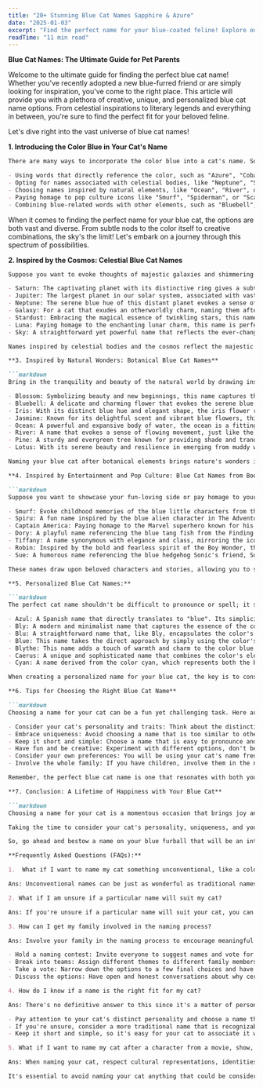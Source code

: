 ```yaml
---
title: "20+ Stunning Blue Cat Names Sapphire & Azure"
date: "2025-01-03"
excerpt: "Find the perfect name for your blue-coated feline! Explore our list of 20+ stunning and unique blue cat names, inspired by their beautiful coloration."
readTime: "11 min read"
---
```


**Blue Cat Names: The Ultimate Guide for Pet Parents**

Welcome to the ultimate guide for finding the perfect blue cat name! Whether you've recently adopted a new blue-furred friend or are simply looking for inspiration, you've come to the right place. This article will provide you with a plethora of creative, unique, and personalized blue cat name options. From celestial inspirations to literary legends and everything in between, you're sure to find the perfect fit for your beloved feline.

Let's dive right into the vast universe of blue cat names!

**1. Introducing the Color Blue in Your Cat's Name**

```markdown
There are many ways to incorporate the color blue into a cat's name. Some options include: 

- Using words that directly reference the color, such as "Azure", "Cobalt", or "Sapphire".
- Opting for names associated with celestial bodies, like "Neptune", "Sky", or "Star".
- Choosing names inspired by natural elements, like "Ocean", "River", or "Blueberry".
- Paying homage to pop culture icons like "Smurf", "Spiderman", or "Scarlett Witch".
- Combining blue-related words with other elements, such as "Bluebell", "Bluefish", or "Aqua".
```

When it comes to finding the perfect name for your blue cat, the options are both vast and diverse. From subtle nods to the color itself to creative combinations, the sky's the limit! Let's embark on a journey through this spectrum of possibilities.

**2. Inspired by the Cosmos: Celestial Blue Cat Names**

```markdown
Suppose you want to evoke thoughts of majestic galaxies and shimmering stars. In that case, you can consider naming your blue furball after celestial bodies or space-related themes. Here are some options:

- Saturn: The captivating planet with its distinctive ring gives a subtle nod to your cat's blue beauty.
- Jupiter: The largest planet in our solar system, associated with vastness and strength, could be a fitting name for a majestic blue cat.
- Neptune: The serene blue hue of this distant planet evokes a sense of tranquility, perfect for a calm and cool cat.
- Galaxy: For a cat that exudes an otherworldly charm, naming them after the entire galaxy could be a fitting choice.
- Stardust: Embracing the magical essence of twinkling stars, this name suits a feline with a sparkling personality.
- Luna: Paying homage to the enchanting lunar charm, this name is perfect for a blue cat who illuminates your nights.
- Sky: A straightforward yet powerful name that reflects the ever-changing hues of the sky, much like your beloved blue companion.

Names inspired by celestial bodies and the cosmos reflect the majestic and mysterious beauty of the universe. They can also symbolize infinite love and protection, as if your cat is a divine creature from above. These names add a touch of magic and wonder to your feline friend's demeanor.

**3. Inspired by Natural Wonders: Botanical Blue Cat Names**

```markdown
Bring in the tranquility and beauty of the natural world by drawing inspiration from botanical elements for your blue cat's name. 

- Blossom: Symbolizing beauty and new beginnings, this name captures the joy your blue cat brings into your life.
- Bluebell: A delicate and charming flower that evokes the serene blue hue of your feline's coat.
- Iris: With its distinct blue hue and elegant shape, the iris flower represents both grace and versatility.
- Jasmine: Known for its delightful scent and vibrant blue flowers, this name adds a touch of sweetness to your feline friend.
- Ocean: A powerful and expansive body of water, the ocean is a fitting symbol for a bold and adventurous blue cat.
- River: A name that evokes a sense of flowing movement, just like the graceful movements of your blue cat.
- Pine: A sturdy and evergreen tree known for providing shade and tranquility, mirroring your cat's calm and reliable presence.
- Lotus: With its serene beauty and resilience in emerging from muddy waters spotless, this name embodies your cat's ability to overcome challenges.

Naming your blue cat after botanical elements brings nature's wonders into the heart of your furball's identity. These names add a touch of elegance and natural charm, reflecting your feline's gorgeous blue coat and the beautiful environment that surrounds them. 

**4. Inspired by Entertainment and Pop Culture: Blue Cat Names from Books, Movies, and More**

```markdown
Suppose you want to showcase your fun-loving side or pay homage to your favorite pop culture references. In that case, there are plenty of options to choose from: 

- Smurf: Evoke childhood memories of the blue little characters from the Smurfs franchise. A cute and playful name for your adorable feline.
- Spiru: A fun name inspired by the blue alien character in The Adventures of Tin Tin. Perfect for a cat with an otherworldly appearance.
- Captain America: Paying homage to the Marvel superhero known for his patriotic color palette, this name suits a strong and loyal blue cat.
- Dory: A playful name referencing the blue tang fish from the Finding Nemo and Finding Dory movies, ideal for a bright and optimistic cat.
- Tiffany: A name synonymous with elegance and class, mirroring the iconic blue box of Tiffany & Co. Perfect for a feline princess.
- Robin: Inspired by the bold and fearless spirit of the Boy Wonder, this name is fitting for a blue cat who effortlessly combines strength and compassion.
- Sue: A humorous name referencing the blue hedgehog Sonic's friend, Sue Sonic, in the animated series Sonic the Hedgehog. It's ideal for a playful and adventurous cat.

These names draw upon beloved characters and stories, allowing you to showcase your pop culture interests and share a mutual fondness with your beloved blue cat. 

**5. Personalized Blue Cat Names:**

```markdown
The perfect cat name shouldn't be difficult to pronounce or spell; it should roll off the tongue with ease. Here are some personalized options that seamlessly incorporate the color blue:

- Azul: A Spanish name that directly translates to "blue". Its simplicity and directness make it a charming choice.
- Bly: A modern and minimalist name that captures the essence of the color blue in a sleek and concise manner.
- Blu: A straightforward name that, like Bly, encapsulates the color's allure in its shortness and catchiness.
- Blue: This name takes the direct approach by simply using the color's name. It may not be the most imaginative, but it's easy to spell and pronounce.
- Blythe: This name adds a touch of warmth and charm to the color blue. With its pleasant sound, it evokes happiness and positivity.
- Caerus: A unique and sophisticated name that combines the color's elegance with the concept of opportunity and luck.
- Cyan: A name derived from the color cyan, which represents both the blue of the sea and the green of vegetation. It's a testament to your cat's versatile personality. 

When creating a personalized name for your blue cat, the key is to consider unique attributes only you and your furball share. It could be a special trait, a nickname, or a combined name to make a new word using the initial letters of both names. Personalized names lend a touch of individuality and intimacy to your feline companion. 

**6. Tips for Choosing the Right Blue Cat Name**

```markdown
Choosing a name for your cat can be a fun yet challenging task. Here are some tips to help you select the perfect blue cat name: 

- Consider your cat's personality and traits: Think about the distinctive characteristics of your cat. Whether they are calm and serene like Neptune or playful and adventurous like a splash of blue paint, choosing a name that reflects their personality will make it more meaningful.
- Embrace uniqueness: Avoid choosing a name that is too similar to other pets in your household or one that others may find confusing. Opt for a name that stands out and reflects your cat's one-of-a-kind spirit.
- Keep it short and simple: Choose a name that is easy to pronounce and short enough to pronounce easily. This will help your cat associate the name with themselves faster during training and avoid confusion.
- Have fun and be creative: Experiment with different options, don't be afraid to get creative, and have fun throughout the naming process. After all, it's a moment of bonding and joy with your new furry family member.
- Consider your own preferences: You will be using your cat's name frequently, so it's important to choose something you love saying. Pick a name that resonates with you and that you won't grow tired of shouting over the years.
- Involve the whole family: If you have children, involve them in the naming process. This encourages family bonding and lets everyone contribute their creative ideas.

Remember, the perfect blue cat name is one that resonates with both you and your feline friend. Take the time to explore different options and enjoy this special moment of naming your beautiful blue companion. 

**7. Conclusion: A Lifetime of Happiness with Your Blue Cat**

```markdown
Choosing a name for your cat is a momentous occasion that brings joy and anticipation to the journey of pet parenthood. Whether you opt for a celestial name inspired by the mysterious cosmos or a playful choice rooted in pop culture, the most important thing is that it resonates with you and your feline family.

Taking the time to consider your cat's personality, uniqueness, and your own preferences will ensure you select a name that will be cherished for years. When you look into your blue cat's eyes and whisper their special name, it will be a moment of unconditional love and connection. 

So, go ahead and bestow a name on your blue furball that will be an integral part of your unforgettable journey together. 

**Frequently Asked Questions (FAQs):**

1.  What if I want to name my cat something unconventional, like a color or object? 

Ans: Unconventional names can be just as wonderful as traditional names for cats. After all, it's your pet, and you have the freedom to choose a name that you feel is suitable. Whether it's a color, object, or something else entirely, opt for a name you believe captures your cat's spirit and your relationship. Just ensure that the name is still clear, easy to pronounce, and helps your cat stand out from the rest. 

2. What if I am unsure if a particular name will suit my cat? 

Ans: If you're unsure if a particular name will suit your cat, you can consider opting for a more traditional or generic name, such as Bella, Charlie, or Oliver. These names tend to be universally loved and have a timeless quality that won't feel outdated in a few years. This approach ensures your cat is recognizable and not confused with other pets. 

3. How can I get my family involved in the naming process? 

Ans: Involve your family in the naming process to encourage meaningful bonding. Here are some ideas: 

- Hold a naming contest: Invite everyone to suggest names and vote for their favorites. This fosters teamwork, creativity, and enthusiasm.
- Break into teams: Assign different themes to different family members or groups and have them brainstorm names within those themes. This creates a fun competition to see who comes up with the best name.
- Take a vote: Narrow down the options to a few final choices and have each family member cast their vote. Ensure everyone's input is valued and considered.
- Discuss the options: Have open and honest conversations about why certain names are chosen. This enables understanding, consideration, and the potential for finding a unanimous decision. 

4. How do I know if a name is the right fit for my cat? 

Ans: There's no definitive answer to this since it's a matter of personal preference. However, here are some suggestions to help guide you: 

- Pay attention to your cat's distinct personality and choose a name that aligns with it. For example, a playful and adventurous cat might deserve a name that reflects their spirit, like "Bluebell" or "Sapphire".
- If you're unsure, consider a more traditional name that is recognizable and easy for others to interpret your cat's behavior. A name like "Charlie" or "Max" can be loved by almost anyone.
- Keep it short and simple, so it's easy for your cat to associate it with themselves and understandable when you call them. 

5. What if I want to name my cat after a character from a movie, show, or book but want to ensure it's not offensive or inappropriate? 

Ans: When naming your cat, respect cultural representations, identities, and historical accuracy. Do your research to ensure the character you're considering naming your cat after aligns with these principles. Double-check to avoid unnecessary mistakes, offensive connotations, or even legal issues. 

It's essential to avoid naming your cat anything that could be considered offensive or inappropriate, as it may cause harm to others and reflect poorly on you. Refrain from using names that resonate with hate speech, racial slurs, or demeaning terms. Remember, your cat's name should bring joy, happiness, and unity, not cause discomfort or unintended consequences.